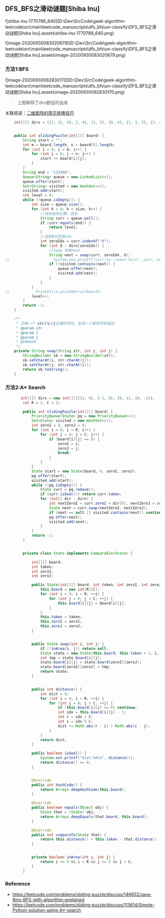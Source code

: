 ## DFS_BFS之滑动谜题[Shiba Inu]

![shiba-inu-1770788_640](D:\Dev\SrcCode\geek-algorithm-leetcode\src\main\leetcode_manuscripts\dfs_bfs\un-classify\DFS_BFS之滑动谜题[Shiba Inu].assets\shiba-inu-1770788_640.png)



![image-20200930083020679](D:\Dev\SrcCode\geek-algorithm-leetcode\src\main\leetcode_manuscripts\dfs_bfs\un-classify\DFS_BFS之滑动谜题[Shiba Inu].assets\image-20200930083020679.png)

### 方法1:BFS

![image-20200930082830170](D:\Dev\SrcCode\geek-algorithm-leetcode\src\main\leetcode_manuscripts\dfs_bfs\un-classify\DFS_BFS之滑动谜题[Shiba Inu].assets\image-20200930082830170.png)

> 上图解释了dirs数组的由来

关联阅读：[二维矩阵的常见转换技巧](https://wat1r.github.io/2020/09/29/two-direction-array-skill/)

```java
    int[][] dirs = {{1, 3}, {0, 2, 4}, {1, 5}, {0, 4}, {1, 3, 5}, {2, 4}};


    public int slidingPuzzle(int[][] board) {
        String start = "";
        int m = board.length, n = board[0].length;
        for (int i = 0; i < m; i++) {
            for (int j = 0; j < n; j++) {
                start += board[i][j];
            }
        }
        String end = "123450";
        Queue<String> queue = new LinkedList<>();
        queue.offer(start);
        Set<String> visited = new HashSet<>();
        visited.add(start);
        int level = 0;
        while (!queue.isEmpty()) {
            int size = queue.size();
            for (int k = 0; k < size; k++) {
                //找到目标位置，退出
                String curr = queue.poll();
                if (curr.equals(end)) {
                    return level;
                }
                //找到0对应想idx
                int zeroIdx = curr.indexOf("0");
                for (int d : dirs[zeroIdx]) {
                    //swap 判断next
                    String next = swap(curr, zeroIdx, d);
//                    System.out.printf("curr:%s-->next:%s\n", curr, next);
                    if (!visited.contains(next)) {
                        queue.offer(next);
                        visited.add(next);
                    }
                }
            }
//            PrintUtils.printMatrix(board);
            level++;
        }
        return -1;
    }

    /**
     * 交换一个 str的i与j位置的字符，生成一个新的字符返回
     * @param str
     * @param i
     * @param j
     * @return
     */
    private String swap(String str, int i, int j) {
        StringBuilder sb = new StringBuilder(str);
        sb.setCharAt(i, str.charAt(j));
        sb.setCharAt(j, str.charAt(i));
        return sb.toString();
    }
```



### 方法2:A* Search

```java
       int[][] dirs = new int[][]{{1, 0}, {-1, 0}, {0, 1}, {0, -1}};
        int R = 2, C = 3;

        public int slidingPuzzle(int[][] board) {
            PriorityQueue<State> pq = new PriorityQueue<>();
            Set<State> visited = new HashSet<>();
            int zeroI = 0, zeroJ = 0;
            for (int i = 0; i < R; i++) {
                for (int j = 0; j < C; j++) {
                    if (board[i][j] == 0) {
                        zeroI = i;
                        zeroJ = j;
                        break;
                    }
                }
            }
            State start = new State(board, 0, zeroI, zeroJ);
            pq.offer(start);
            visited.add(start);
            while (!pq.isEmpty()) {
                State curr = pq.remove();
                if (curr.isGoal()) return curr.taken;
                for (int[] dir : dirs) {
                    int nextZeroI = curr.zeroI + dir[0], nextZeroJ = curr.zeroJ + dir[1];
                    State next = curr.swap(nextZeroI, nextZeroJ);
                    if (next == null || visited.contains(next)) continue;
                    pq.offer(next);
                    visited.add(next);
                }
            }
            return -1;
        }


        private class State implements Comparable<State> {

            int[][] board;
            int taken;
            int zeroI;
            int zeroJ;

            public State(int[][] board, int taken, int zeroI, int zeroJ) {
                this.board = new int[R][C];
                for (int i = 0; i < R; ++i) {
                    for (int j = 0; j < C; ++j) {
                        this.board[i][j] = board[i][j];
                    }
                }
                this.taken = taken;
                this.zeroI = zeroI;
                this.zeroJ = zeroJ;
            }


            public State swap(int i, int j) {
                if (!inArea(i, j)) return null;
                State state = new State(this.board, this.taken + 1, i, j);
                int tmp = state.board[i][j];
                state.board[i][j] = state.board[zeroI][zeroJ];
                state.board[zeroI][zeroJ] = tmp;
                return state;
            }


            public int distance() {
                int dist = 0;
                for (int i = 0; i < R; ++i) {
                    for (int j = 0; j < C; ++j) {
                        if (this.board[i][j] == 0) continue;
                        int idx = this.board[i][j] - 1;
                        int r = idx / C;
                        int c = idx % C;
                        dist += Math.abs(r - i) + Math.abs(c - j);
                    }
                }
                return dist;
            }

            public boolean isGoal() {
                System.out.printf("dist:%d\n", distance());
                return distance() == 0;
            }


            @Override
            public int hashCode() {
                return Arrays.deepHashCode(this.board);
            }

            @Override
            public boolean equals(Object obj) {
                State that = (State) obj;
                return Arrays.deepEquals(that.board, this.board);
            }

            @Override
            public int compareTo(State that) {
                return this.distance() + this.taken - that.distance() - that.taken;
            }


            private boolean inArea(int i, int j) {
                return i >= 0 && i < R && j >= 0 && j < C;
            }
        }
```





### Reference

- https://leetcode.com/problems/sliding-puzzle/discuss/146652/Java-8ms-BFS-with-algorithm-explained
- https://leetcode.com/problems/sliding-puzzle/discuss/113614/Simple-Python-solution-using-A*-search